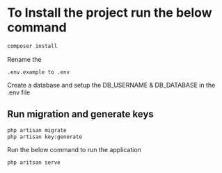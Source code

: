 # To Install the project run the below command

```bash
composer install
```

Rename the

`.env.example to .env`

Create a database and setup the DB_USERNAME & DB_DATABASE in the .env file

## Run migration and generate keys

```bash
php artisan migrate
php artisan key:generate
```

Run the below command to run the application

```bash
php aritsan serve
```